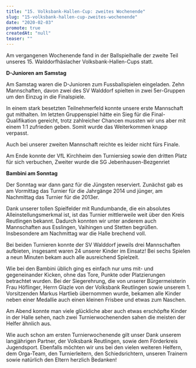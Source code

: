 ```yaml
---
title: "15. Volksbank-Hallen-Cup: zweites Wochenende"
slug: "15-volksbank-hallen-cup-zweites-wochenende"
date: "2020-02-03"
promote: true
createdAt: "null"
teaser: ""
---
```

Am vergangenen Wochenende fand in der Ballspielhalle der zweite Teil unseres 15. Walddorfhäslacher Volksbank-Hallen-Cups statt.


**D-Junioren am Samstag**

Am Samstag waren die D-Junioren zum Fussballspielen eingeladen. Zehn Mannschaften, davon zwei des SV Walddorf spielten in zwei 5er-Gruppen um den Einzug in die Finalspiele.


In einem stark besetzten Teilnehmerfeld konnte unsere erste Mannschaft gut mithalten. Im letzten Gruppenspiel hätte ein Sieg für die Final-Qualifikation gereicht, trotz zahlreicher Chancen mussten wir uns aber mit einem 1:1 zufrieden geben. Somit wurde das Weiterkommen knapp verpasst.


Auch bei unserer zweiten Mannschaft reichte es leider nicht fürs Finale.


Am Ende konnte der VfL Kirchheim den Turniersieg sowie den dritten Platz für sich verbuchen, Zweiter wurde die SG Jebenhausen-Bezgenriet



**Bambini am Sonntag**


Der Sonntag war dann ganz für die Jüngsten reserviert. Zunächst gab es am Vormittag das Turnier für die Jahrgänge 2014 und jünger, am Nachmittag das Turnier für die 2013er.


Dank unserer tollen Spielfelder mit Rundumbande, die ein absolutes Alleinstellungsmerkmal ist, ist das Turnier mittlerweile weit über den Kreis Reutlingen bekannt. Dadurch konnten wir unter anderem auch Mannschaften aus Esslingen, Vaihingen und Stetten begrüßen. Insbesondere am Nachmittag war die Halle brechend voll.


Bei beiden Turnieren konnte der SV Walddorf jeweils drei Mannschaften aufbieten, insgesamt waren 24 unserer Kinder im Einsatz! Bei sechs Spielen a neun Minuten bekam auch alle ausreichend Spielzeit.


Wie bei den Bambini üblich ging es einfach nur ums mit- und gegeneinander Kicken, ohne das Tore, Punkte oder Platzierungen betrachtet wurden. Bei der Siegerehrung, die von unserer Bürgermeisterin Frau Höflinger, Herrn Glazle von der Volksbank Reutlingen sowie unserem 1. Vorsitzenden Markus Hartlieb übernommen wurde, bekamen alle Kinder neben einer Medallie auch einen kleinen Frisbee und etwas zum Naschen.


Am Abend konnte man viele glückliche aber auch etwas erschöpfte Kinder in der Halle sehen, nach zwei Turnierwochenenden sahen die meisten der Helfer ähnlich aus.


Wie auch schon am ersten Turnierwochenende gilt unser Dank unserem langjährigen Partner, der Volksbank Reutlingen, sowie dem Förderkreis Jugendsport. Ebenfalls möchten wir uns bei den vielen weiteren Helfern, dem Orga-Team, den Turnierleitern, den Schiedsrichtern, unseren Trainern sowie natürlich den Eltern herzlich Bedanken!
